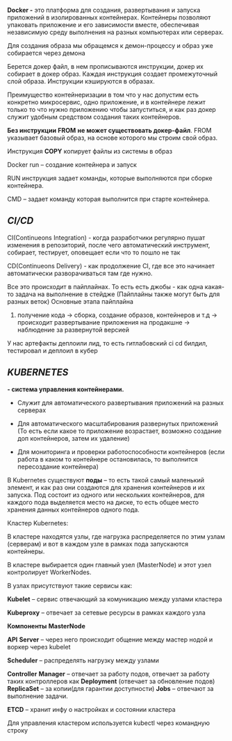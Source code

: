 **Docker -** это платформа для создания, развертывания и запуска приложений в изолированных контейнерах. Контейнеры позволяют упаковать приложение и его зависимости вместе, обеспечивая независимую среду выполнения на разных компьютерах или серверах.

Для создания образа мы обращемся к демон-процессу и образ уже собирается через демона

Берется докер файл, в нем прописываются инструкции, докер их собирает в докер образ. Каждая инструкция создает промежуточный слой образа. Инструкции кэшируются в образах.

Преимущество контейнеризации в том что у нас допустим есть конкретно микросервис, одно приложение, и в контейнере лежит только то что нужно приложению чтобы запуститься, и как раз докер служит удобным средством создания таких контейнеров.

**Без инструкции** **FROM** **не может существовать докер-файл**. FROM указывает базовый образ, на основе которого мы строим свой образ.

Инструкция **COPY** копирует файлы из системы в образ

Docker run – создание контейнера и запуск

RUN инструкция задает команды, которые выполняются при сборке контейнера.

CMD – задает команду которая выполнится при старте контейнера.

## *CI/CD*

 CI(Continueons Integration) - когда разработчики регулярно пушат изменения в репозиторий, после чего автоматический инструмент, собирает, тестирует, оповещает если что то пошло не так 

  CD(Continueons Delivery) - как продолжение CI, где все это начинает автоматически разворачиваться там где нужно.

Все это происходит в пайплайнах. То есть есть джобы - как одна какая-то задача на выполнение в стейдже (Пайплайны также могут быть для разных веток)
Основные этапа пайплайна 
1. получение кода -> сборка, создание образов, контейнеров и т.д -> происходит развертывание приложения на продакшне -> наблюдение за развернутой версией 

У нас артефакты деплоили лид, то есть гитлабовский ci cd билдил, тестировал и деплоил в кубер

## ***KUBERNETES***

**- система управления контейнерами.**

- Служит для автоматического развертывания приложений на разных серверах
    
- Для автоматического масштабирования развернутых приложений (То есть если какое то приложение возрастает, возможно создание доп контейнеров, затем их удаление)
    
- Для мониторинга и проверки работоспособности контейнеров (если работа в каком то контейнере остановилась, то выполнится пересоздание контейнера)
    

В Kubernetes существуют **поды** – то есть такой самый маленький элемент, и как раз они создаются для хранения контейнеров и их запуска. Под состоит из одного или нескольких контейнеров, для каждого пода выделяется место на диске, то есть общее место хранения данных контейнеров одного пода.

Кластер Kubernetes:

В кластере находятся узлы, где нагрузка распределяется по этим узлам (серверам) и вот в каждом узле в рамках пода запускаются контейнеры.

В кластере выбирается один главный узел (MasterNode) и этот узел контролирует WorkerNodes.

В узлах присутствуют такие сервисы как:

**Kubelet** – сервис отвечающий за комуникацию между узлами кластера

**Kubeproxy** – отвечает за сетевые ресурсы в рамках каждого узла

**Компоненты** **MasterNode**

**API** **Server** – через него происходит общение между мастер нодой и воркер через kubelet

**Scheduler** – распределять нагрузку между узлами

**Controller** **Manager** – отвечает за работу подов, отвечает за работу таких контроллеров как **Deployment** (отвечает за обновление подов) **ReplicaSet** – за копии(для гарантии доступности) **Jobs** – отвечают за выполнение задачи.

**ETCD** – хранит инфу о настройках и состоянии кластера

Для управления кластером используется kubectl через командную строку